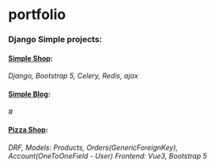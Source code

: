 # portfolio
### Django Simple projects:

#### [Simple Shop](https://github.com/maksimuspiter/simple_shop_final_proj): 
_Django, Bootstrap 5, Celery, Redis, ajax_

#### [Simple Blog](https://github.com/maksimuspiter/simple_blog_final_proj): 
_#_

#### [Pizza Shop](https://github.com/maksimuspiter/pizza_shop_final_proj): 
_DRF, Models: Products, Orders(GenericForeignKey), Account(OneToOneField - User)_
_Frontend: Vue3, Bootstrap 5_
